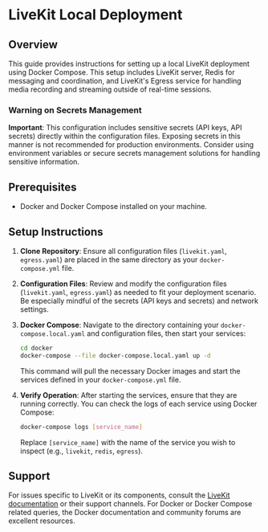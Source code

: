 # LiveKit Local Deployment

## Overview

This guide provides instructions for setting up a local LiveKit deployment using Docker Compose. This setup includes LiveKit server, Redis for messaging and coordination, and LiveKit's Egress service for handling media recording and streaming outside of real-time sessions.

### Warning on Secrets Management

**Important**: This configuration includes sensitive secrets (API keys, API secrets) directly within the configuration files. Exposing secrets in this manner is not recommended for production environments. Consider using environment variables or secure secrets management solutions for handling sensitive information.

## Prerequisites

- Docker and Docker Compose installed on your machine.

## Setup Instructions

1. **Clone Repository**: Ensure all configuration files (`livekit.yaml`, `egress.yaml`) are placed in the same directory as your `docker-compose.yml` file.

2. **Configuration Files**: Review and modify the configuration files (`livekit.yaml`, `egress.yaml`) as needed to fit your deployment scenario. Be especially mindful of the secrets (API keys and secrets) and network settings.

3. **Docker Compose**: Navigate to the directory containing your `docker-compose.local.yaml` and configuration files, then start your services:

   ```bash
   cd docker
   docker-compose --file docker-compose.local.yaml up -d
   ```

   This command will pull the necessary Docker images and start the services defined in your `docker-compose.yml` file.

4. **Verify Operation**: After starting the services, ensure that they are running correctly. You can check the logs of each service using Docker Compose:

   ```bash
   docker-compose logs [service_name]
   ```

   Replace `[service_name]` with the name of the service you wish to inspect (e.g., `livekit`, `redis`, `egress`).

## Support

For issues specific to LiveKit or its components, consult the [LiveKit documentation](https://docs.livekit.io/) or their support channels. For Docker or Docker Compose related queries, the Docker documentation and community forums are excellent resources.
